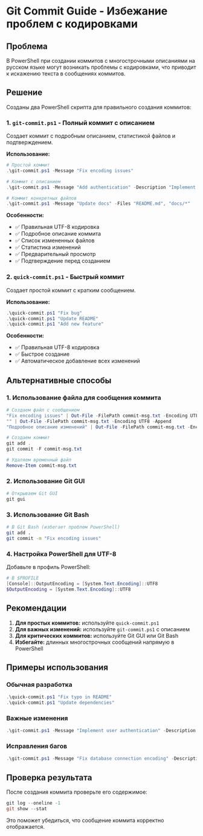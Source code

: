 # Git Commit Guide - Избежание проблем с кодировками

## Проблема

В PowerShell при создании коммитов с многострочными описаниями на русском языке могут возникать проблемы с кодировками, что приводит к искажению текста в сообщениях коммитов.

## Решение

Созданы два PowerShell скрипта для правильного создания коммитов:

### 1. `git-commit.ps1` - Полный коммит с описанием

Создает коммит с подробным описанием, статистикой файлов и подтверждением.

**Использование:**
```powershell
# Простой коммит
.\git-commit.ps1 -Message "Fix encoding issues"

# Коммит с описанием
.\git-commit.ps1 -Message "Add authentication" -Description "Implement user login system with JWT tokens"

# Коммит конкретных файлов
.\git-commit.ps1 -Message "Update docs" -Files "README.md", "docs/*"
```

**Особенности:**
- ✅ Правильная UTF-8 кодировка
- ✅ Подробное описание коммита
- ✅ Список измененных файлов
- ✅ Статистика изменений
- ✅ Предварительный просмотр
- ✅ Подтверждение перед созданием

### 2. `quick-commit.ps1` - Быстрый коммит

Создает простой коммит с кратким сообщением.

**Использование:**
```powershell
.\quick-commit.ps1 "Fix bug"
.\quick-commit.ps1 "Update README"
.\quick-commit.ps1 "Add new feature"
```

**Особенности:**
- ✅ Правильная UTF-8 кодировка
- ✅ Быстрое создание
- ✅ Автоматическое добавление всех изменений

## Альтернативные способы

### 1. Использование файла для сообщения коммита

```powershell
# Создаем файл с сообщением
"Fix encoding issues" | Out-File -FilePath commit-msg.txt -Encoding UTF8
"" | Out-File -FilePath commit-msg.txt -Encoding UTF8 -Append
"Подробное описание изменений" | Out-File -FilePath commit-msg.txt -Encoding UTF8 -Append

# Создаем коммит
git add .
git commit -F commit-msg.txt

# Удаляем временный файл
Remove-Item commit-msg.txt
```

### 2. Использование Git GUI

```powershell
# Открываем Git GUI
git gui
```

### 3. Использование Git Bash

```bash
# В Git Bash (избегает проблем PowerShell)
git add .
git commit -m "Fix encoding issues"
```

### 4. Настройка PowerShell для UTF-8

Добавьте в профиль PowerShell:
```powershell
# В $PROFILE
[Console]::OutputEncoding = [System.Text.Encoding]::UTF8
$OutputEncoding = [System.Text.Encoding]::UTF8
```

## Рекомендации

1. **Для простых коммитов:** используйте `quick-commit.ps1`
2. **Для важных изменений:** используйте `git-commit.ps1` с описанием
3. **Для критических коммитов:** используйте Git GUI или Git Bash
4. **Избегайте:** длинных многострочных сообщений напрямую в PowerShell

## Примеры использования

### Обычная разработка
```powershell
.\quick-commit.ps1 "Fix typo in README"
.\quick-commit.ps1 "Update dependencies"
```

### Важные изменения
```powershell
.\git-commit.ps1 -Message "Implement user authentication" -Description "Add JWT-based authentication system with login/logout functionality. Includes password hashing and session management."
```

### Исправления багов
```powershell
.\git-commit.ps1 -Message "Fix database connection encoding" -Description "Resolve encoding issues on Windows and Linux. Implement universal encoding detection and force UTF-8 in production environment."
```

## Проверка результата

После создания коммита проверьте его содержимое:
```powershell
git log --oneline -1
git show --stat
```

Это поможет убедиться, что сообщение коммита корректно отображается. 